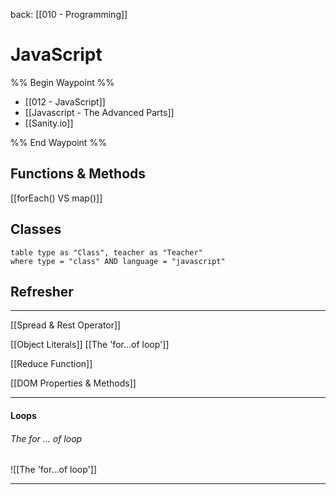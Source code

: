 back: [[010 - Programming]]


# JavaScript

%% Begin Waypoint %%
- [[012 - JavaScript]]
- [[Javascript - The Advanced Parts]]
- [[Sanity.io]]

%% End Waypoint %%


## Functions & Methods
[[forEach() VS map()]]




## Classes

```dataview
table type as "Class", teacher as "Teacher"
where type = "class" AND language = "javascript"

```









## Refresher
---

 [[Spread & Rest Operator]]

[[Object Literals]]
[[The 'for...of loop']]

[[Reduce Function]]

[[DOM Properties & Methods]]


___

#### Loops

###### The for ... of loop
![[The 'for...of loop']]

---

